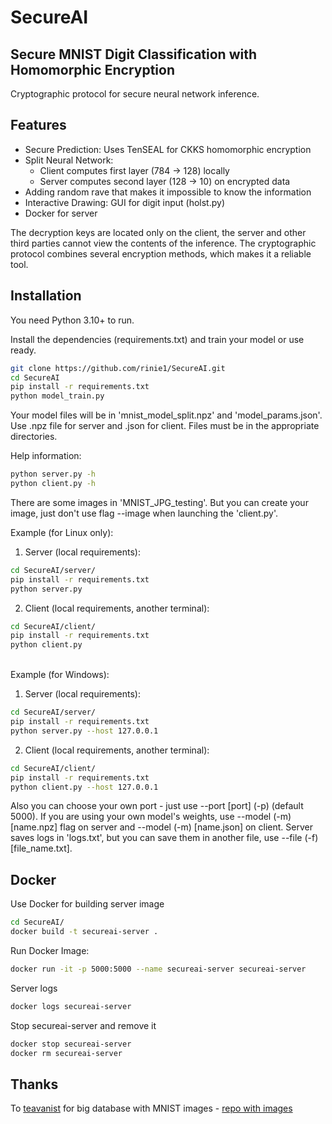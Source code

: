 ﻿# SecureAI
## Secure MNIST Digit Classification with Homomorphic Encryption

Cryptographic protocol for secure neural network inference.

## Features

- Secure Prediction: Uses TenSEAL for CKKS homomorphic encryption
- Split Neural Network:
    - Client computes first layer (784 → 128) locally
    - Server computes second layer (128 → 10) on encrypted data
- Adding random rave that makes it impossible to know the information
- Interactive Drawing: GUI for digit input (holst.py)
- Docker for server

The decryption keys are located only on the client, the server and other third parties cannot view the contents of the inference. The cryptographic protocol combines several encryption methods, which makes it a reliable tool.

## Installation

You need Python 3.10+ to run.

Install the dependencies (requirements.txt) and train your model or use ready.

```sh
git clone https://github.com/rinie1/SecureAI.git
cd SecureAI
pip install -r requirements.txt
python model_train.py
```

Your model files will be in 'mnist_model_split.npz' and 'model_params.json'.
Use .npz file for server and .json for client. Files must be in the appropriate directories.

Help information:
```sh
python server.py -h
python client.py -h
```

There are some images in 'MNIST_JPG_testing'. But you can create your image, just don't use flag --image when launching the 'client.py'.

Example (for Linux only):
1. Server (local requirements):
```sh
cd SecureAI/server/
pip install -r requirements.txt
python server.py
```
2. Client (local requirements, another terminal):
```sh
cd SecureAI/client/
pip install -r requirements.txt
python client.py
```
\
Example (for Windows):
1. Server (local requirements):
```sh
cd SecureAI/server/
pip install -r requirements.txt
python server.py --host 127.0.0.1
```
2. Client (local requirements, another terminal):
```sh
cd SecureAI/client/
pip install -r requirements.txt
python client.py --host 127.0.0.1
```

Also you can choose your own port - just use --port [port] (-p) (default 5000).
If you are using your own model's weights, use --model (-m) [name.npz] flag on server and --model (-m) [name.json] on client.
Server saves logs in 'logs.txt', but you can save them in another file, use --file (-f) [file_name.txt].

## Docker
Use Docker for building server image
```sh
cd SecureAI/
docker build -t secureai-server .
```
Run Docker Image:
```sh
docker run -it -p 5000:5000 --name secureai-server secureai-server
```
Server logs
```sh
docker logs secureai-server
```
Stop secureai-server and remove it
```sh
docker stop secureai-server
docker rm secureai-server
```

## Thanks
To [teavanist](https://github.com/teavanist/MNIST-JPG/commits?author=teavanist) for big database with MNIST images - [repo with images](https://github.com/teavanist/MNIST-JPG)
